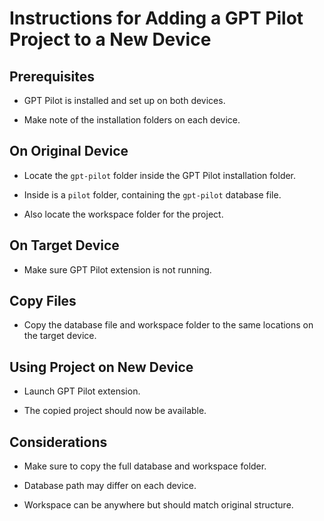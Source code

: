 
# Instructions for Adding a GPT Pilot Project to a New Device

## Prerequisites

- GPT Pilot is installed and set up on both devices.

- Make note of the installation folders on each device.

## On Original Device

- Locate the `gpt-pilot` folder inside the GPT Pilot installation folder.

- Inside is a `pilot` folder, containing the `gpt-pilot` database file. 

- Also locate the workspace folder for the project.

## On Target Device 

- Make sure GPT Pilot extension is not running.

## Copy Files

- Copy the database file and workspace folder to the same locations on the target device.

## Using Project on New Device

- Launch GPT Pilot extension.

- The copied project should now be available.

## Considerations

- Make sure to copy the full database and workspace folder.

- Database path may differ on each device.

- Workspace can be anywhere but should match original structure.

